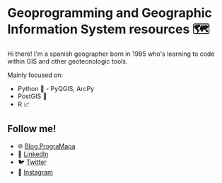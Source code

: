 # Geoprogramming and Geographic Information System resources 🗺

Hi there! I'm a spanish geographer born in 1995 who's learning to code within GIS 
and other geotecnologic tools.

Mainly focused on: 
- Python 🐍 - PyQGIS, ArcPy
- PostGIS 🐘 
- R 📈 

## Follow me!
- 🌐 <a href="https://programapa.wordpress.com/">Blog PrograMapa</a>
- 💼 <a href="https://www.linkedin.com/in/robertojl/">LinkedIn</a>
- 🐦 <a href="https://twitter.com/progra_mapa">Twitter</a>
- 📸 <a href="https://www.instagram.com/progra_mapa/">Instagram</a>


